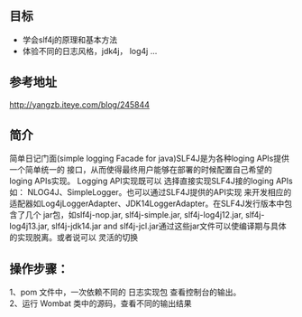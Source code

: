 ## 目标
- 学会slf4j的原理和基本方法
- 体验不同的日志风格，jdk4j， log4j ...

## 参考地址
http://yangzb.iteye.com/blog/245844

## 简介
简单日记门面(simple logging Facade for java)SLF4J是为各种loging APIs提供一个简单统一的
接口，从而使得最终用户能够在部署的时候配置自己希望的loging APIs实现。 Logging API实现既可以
选择直接实现SLF4J接的loging APIs如： NLOG4J、SimpleLogger。也可以通过SLF4J提供的API实现
来开发相应的适配器如Log4jLoggerAdapter、JDK14LoggerAdapter。在SLF4J发行版本中包含了几个
jar包，如slf4j-nop.jar, slf4j-simple.jar, slf4j-log4j12.jar, slf4j-log4j13.jar,
slf4j-jdk14.jar and slf4j-jcl.jar通过这些jar文件可以使编译期与具体的实现脱离。或者说可以
灵活的切换


## 操作步骤：
1、pom 文件中，一次依赖不同的 日志实现包 查看控制台的输出。  
2、运行 Wombat 类中的源码，查看不同的输出结果

